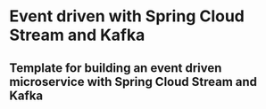 # Event driven with Spring Cloud Stream and Kafka

## Template for building an event driven microservice with Spring Cloud Stream and Kafka
